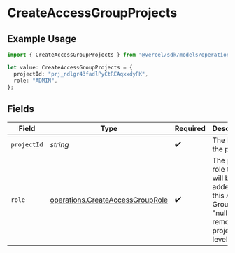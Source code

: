 # CreateAccessGroupProjects

## Example Usage

```typescript
import { CreateAccessGroupProjects } from "@vercel/sdk/models/operations/createaccessgroup.js";

let value: CreateAccessGroupProjects = {
  projectId: "prj_ndlgr43fadlPyCtREAqxxdyFK",
  role: "ADMIN",
};
```

## Fields

| Field                                                                                                   | Type                                                                                                    | Required                                                                                                | Description                                                                                             | Example                                                                                                 |
| ------------------------------------------------------------------------------------------------------- | ------------------------------------------------------------------------------------------------------- | ------------------------------------------------------------------------------------------------------- | ------------------------------------------------------------------------------------------------------- | ------------------------------------------------------------------------------------------------------- |
| `projectId`                                                                                             | *string*                                                                                                | :heavy_check_mark:                                                                                      | The ID of the project.                                                                                  | prj_ndlgr43fadlPyCtREAqxxdyFK                                                                           |
| `role`                                                                                                  | [operations.CreateAccessGroupRole](../../models/operations/createaccessgrouprole.md)                    | :heavy_check_mark:                                                                                      | The project role that will be added to this Access Group. \"null\" will remove this project level role. | ADMIN                                                                                                   |